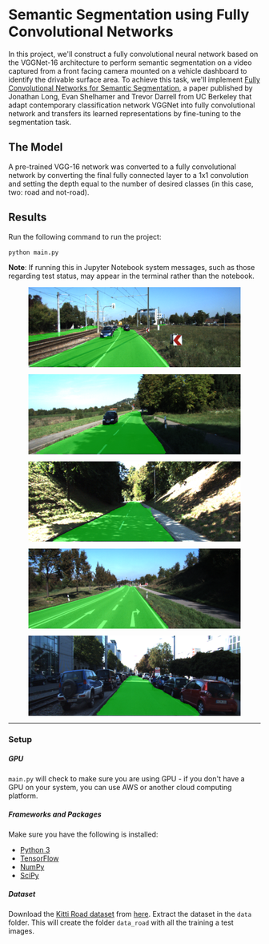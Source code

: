 # Semantic Segmentation using Fully Convolutional Networks
In this project, we'll construct a fully convolutional neural network based on the VGGNet-16 architecture to perform semantic segmentation on a video captured from a front facing camera mounted on a vehicle dashboard to identify the drivable surface area. To achieve this task, we'll implement [Fully Convolutional Networks for Semantic Segmentation](https://people.eecs.berkeley.edu/~jonlong/long_shelhamer_fcn.pdf), a paper published by Jonathan Long, Evan Shelhamer and Trevor Darrell from UC Berkeley that adapt contemporary classification network VGGNet into fully convolutional network and transfers its learned representations by fine-tuning to the segmentation task.

## The Model
A pre-trained VGG-16 network was converted to a fully convolutional network by converting the final fully connected layer to a 1x1 convolution and setting the depth equal to the number of desired classes (in this case, two: road and not-road).

## Results
Run the following command to run the project:
```
python main.py
```
**Note**: If running this in Jupyter Notebook system messages, such as those regarding test status, may appear in the terminal rather than the notebook.

<figure>
 <img src="1.png" width="576" height="160" alt="MPC Equations" align="middle" />
</figure>

<figure>
 <img src="2.png" width="576" height="160" alt="MPC Equations" align="middle" />
</figure>

<figure>
 <img src="3.png" width="576" height="160" alt="MPC Equations" align="middle" />
</figure>

<figure>
 <img src="4.png" width="576" height="160" alt="MPC Equations" align="middle" />
</figure>

<figure>
 <img src="5.png" width="576" height="160" alt="MPC Equations" align="middle" />
</figure>

---

### Setup
##### GPU
`main.py` will check to make sure you are using GPU - if you don't have a GPU on your system, you can use AWS or another cloud computing platform.
##### Frameworks and Packages
Make sure you have the following is installed:
 - [Python 3](https://www.python.org/)
 - [TensorFlow](https://www.tensorflow.org/)
 - [NumPy](http://www.numpy.org/)
 - [SciPy](https://www.scipy.org/)
##### Dataset
Download the [Kitti Road dataset](http://www.cvlibs.net/datasets/kitti/eval_road.php) from [here](http://www.cvlibs.net/download.php?file=data_road.zip).  Extract the dataset in the `data` folder.  This will create the folder `data_road` with all the training a test images.